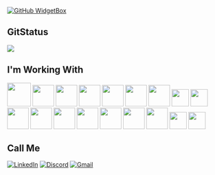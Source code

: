 
[![GitHub WidgetBox](https://github-widgetbox.vercel.app/api/profile?username=fadadoc&data=followers,repositories,stars,commits&theme=darkmode)](https://github.com/fadadoc/github-widgetbox)

<h2 color=red>GitStatus</h2>

<img src="https://github-readme-stats-git-masterrstaa-rickstaa.vercel.app/api/top-langs/?username=fadadoc&layout=compact&bg_color=000&border_color=30A3DC&title_color=E94D5F&text_color=FFF">

<h2 color=red>I'm Working With</h2>

<div display=flex>
  <img src="https://cdn.jsdelivr.net/gh/devicons/devicon@latest/icons/java/java-original.svg" width=55>
  <img src="https://cdn.jsdelivr.net/gh/devicons/devicon@latest/icons/c/c-original.svg" width=50>
  <img src="https://cdn.jsdelivr.net/gh/devicons/devicon@latest/icons/cplusplus/cplusplus-original.svg" width=50>
  <img src="https://cdn.jsdelivr.net/gh/devicons/devicon@latest/icons/javascript/javascript-original.svg" width=50>
  <img src="https://cdn.jsdelivr.net/gh/devicons/devicon@latest/icons/css3/css3-original.svg" width=50>
  <img src="https://cdn.jsdelivr.net/gh/devicons/devicon@latest/icons/html5/html5-original.svg" width=50>
  <img src="https://cdn.jsdelivr.net/gh/devicons/devicon@latest/icons/maven/maven-original.svg" width=50>
  <img src="https://cdn.jsdelivr.net/gh/devicons/devicon@latest/icons/filezilla/filezilla-original.svg" width=40>
  <img src="https://cdn.jsdelivr.net/gh/devicons/devicon@latest/icons/git/git-original.svg" width=40>
</div>
<div display=flex>
  <img src="https://cdn.jsdelivr.net/gh/devicons/devicon@latest/icons/python/python-original.svg" width=50>
  <img src="https://cdn.jsdelivr.net/gh/devicons/devicon@latest/icons/matplotlib/matplotlib-original.svg" width=50>
  <img src="https://cdn.jsdelivr.net/gh/devicons/devicon@latest/icons/react/react-original.svg" width=50>
  <img src="https://cdn.jsdelivr.net/gh/devicons/devicon@latest/icons/postman/postman-original.svg" width=50>
  <img src="https://cdn.jsdelivr.net/gh/devicons/devicon@latest/icons/vscode/vscode-original.svg" width=50>
  <img src="https://cdn.jsdelivr.net/gh/devicons/devicon@latest/icons/eclipse/eclipse-original.svg" width=50>
  <img src="https://cdn.jsdelivr.net/gh/devicons/devicon@latest/icons/spring/spring-original.svg" width=50>
  <img src="https://cdn.jsdelivr.net/gh/devicons/devicon@latest/icons/nodejs/nodejs-original.svg" width=40>
  <img src="https://cdn.jsdelivr.net/gh/devicons/devicon@latest/icons/figma/figma-original.svg" width=40>
</div>

<h2 color=red>Call Me</h2>

[![LinkedIn](https://img.shields.io/badge/LinkedIn-0077B5?style=for-the-badge&logo=linkedin&logoColor=white)](https://www.linkedin.com/in/joão-douglas-dantas-a48a16247)
[![Discord](https://img.shields.io/badge/Discord-7289DA?style=for-the-badge&logo=discord&logoColor=white)](https://discord.com/channels/@fadadoc/)
[![Gmail](https://img.shields.io/badge/Gmail-333333?style=for-the-badge&logo=gmail&logoColor=red)](mailto:joao.douglas226@gmail.com)

